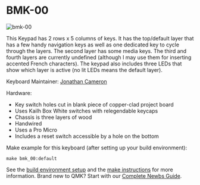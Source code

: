 # BMK-00

![bmk-00](http://)

This Keypad has 2 rows x 5 columns of keys. It has the top/default layer that
has a few handy navigation keys as well as one dedicated key to cycle through
the layers. The second layer has some media keys. The third and fourth layers
are currently undefined (although I may use them for inserting accented French
characters). The keypad also includes three LEDs that show which layer is
active (no lit LEDs means the default layer).

Keyboard Maintainer: [Jonathan Cameron](https://github.com/jmcameron)  

Hardware:
  * Key switch holes cut in blank piece of copper-clad project board
  * Uses Kailh Box White switches with relegendable keycaps
  * Chassis is three layers of wood
  * Handwired
  * Uses a Pro Micro
  * Includes a reset switch accessible by a hole on the bottom

Make example for this keyboard (after setting up your build environment):

    make bmk_00:default

See the [build environment setup](https://docs.qmk.fm/#/getting_started_build_tools) and the [make instructions](https://docs.qmk.fm/#/getting_started_make_guide) for more information. Brand new to QMK? Start with our [Complete Newbs Guide](https://docs.qmk.fm/#/newbs).
